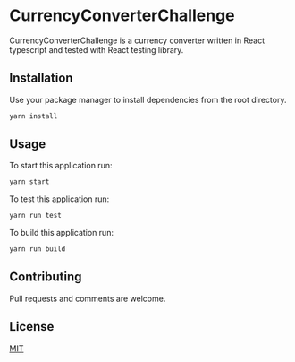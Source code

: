 # CurrencyConverterChallenge

CurrencyConverterChallenge is a currency converter written in React typescript and tested with React testing library.

## Installation

Use your package manager to install dependencies from the root directory.

```bash
yarn install
```

## Usage

To start this application run:

```bash
yarn start
```

To test this application run:

```bash
yarn run test
```

To build this application run:

```bash
yarn run build
```

## Contributing
Pull requests and comments are welcome.

## License
[MIT](https://choosealicense.com/licenses/mit/)